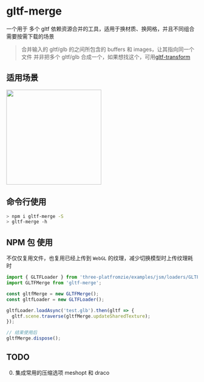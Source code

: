 # gltf-merge

一个用于 多个 gltf 依赖资源合并的工具，适用于换材质、换网格，并且不同组合需要按需下载的场景

> 合并输入的 gltf/glb 的之间所包含的 buffers 和 images，让其指向同一个文件
> 并非把多个 gltf/glb 合成一个，如果想找这个，可用[gltf-transform](https://gltf-transform.donmccurdy.com/cli.html)

## 适用场景

<div>
  <img src="https://raw.githubusercontent.com/deepkolos/gltf-merge/master/demo.gif" width="250" alt="" />
</div>

## 命令行使用

```sh
> npm i gltf-merge -S
> gltf-merge -h
```

## NPM 包 使用

不仅仅复用文件，也复用已经上传到 `WebGL` 的纹理，减少切换模型时上传纹理耗时

```js
import { GLTFLoader } from 'three-platfromzie/examples/jsm/loaders/GLTFLoader';
import GLTFMerge from 'gltf-merge';

const gltfMerge = new GLTFMerge();
const gltfLoader = new GLTFLoader();

gltfLoader.loadAsync('test.glb').then(gltf => {
  gltf.scene.traverse(gltfMerge.updateSharedTexture);
});

// 结束使用后
gltfMerge.dispose();
```

## TODO

0. 集成常用的压缩选项 meshopt 和 draco
